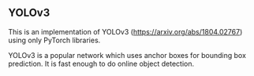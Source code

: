 ## YOLOv3

This is an implementation of YOLOv3 (https://arxiv.org/abs/1804.02767) using only PyTorch libraries.

YOLOv3 is a popular network which uses anchor boxes for bounding box prediction. It is fast enough to do online object detection.
